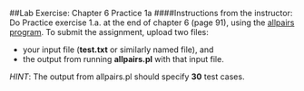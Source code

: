 ##Lab Exercise: Chapter 6 Practice 1a
####Instructions from the instructor:
Do Practice exercise 1.a. at the end of chapter 6 (page 91), using the [allpairs program](http://www.satisfice.com/tools.shtml). To submit the assignment, upload two files: 
- your input file (**test.txt** or similarly named file), and
- the output from running **allpairs.pl** with that input file.

*HINT*: The output from allpairs.pl should specify **30** test cases. 
